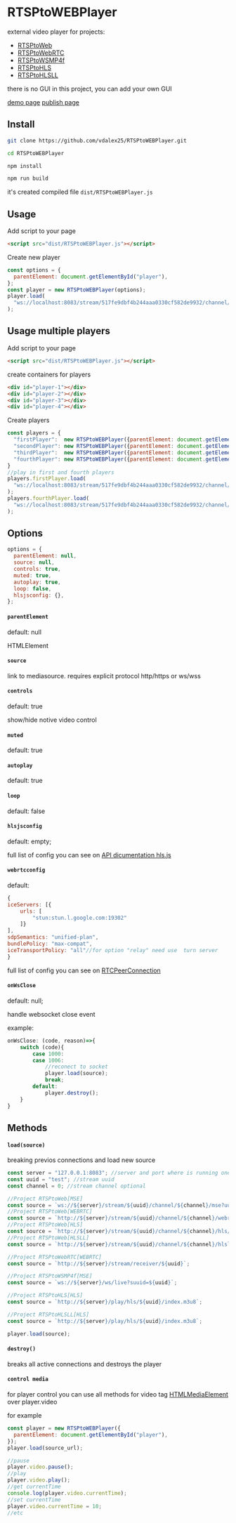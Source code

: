# RTSPtoWEBPlayer

external video player for projects:

- [RTSPtoWeb](https://github.com/deepch/RTSPtoWeb)
- [RTSPtoWebRTC](https://github.com/deepch/RTSPtoWebRTC)
- [RTSPtoWSMP4f](https://github.com/deepch/RTSPtoWSMP4f)
- [RTSPtoHLS](https://github.com/deepch/RTSPtoHLS)
- [RTSPtoHLSLL](https://github.com/deepch/RTSPtoHLSLL)

there is no GUI in this project, you can add your own GUI

[demo page](http://htmlpreview.github.io/?https://github.com/vdalex25/rtsp-to-web-player/blob/main/dist/index.html)
[publish page](https://vdalex25.github.io/rtsp-to-web-player/dist)

## Install

```bash
git clone https://github.com/vdalex25/RTSPtoWEBPlayer.git

cd RTSPtoWEBPlayer

npm install

npm run build
```

it's created compiled file `dist/RTSPtoWEBPlayer.js`

## Usage

Add script to your page

```html
<script src="dist/RTSPtoWEBPlayer.js"></script>
```

Create new player

```js
const options = {
  parentElement: document.getElementById("player"),
};
const player = new RTSPtoWEBPlayer(options);
player.load(
  "ws://localhost:8083/stream/517fe9dbf4b244aaa0330cf582de9932/channel/0/mse?uuid=517fe9dbf4b244aaa0330cf582de9932&channel=0"
);
```
## Usage multiple players

Add script to your page

```html
<script src="dist/RTSPtoWEBPlayer.js"></script>
```
create containers for players
```html
<div id="player-1"></div>
<div id="player-2"></div>
<div id="player-3"></div>
<div id="player-4"></div>
```
Create players

```js
const players = {
  "firstPlayer":  new RTSPtoWEBPlayer({parentElement: document.getElementById("player-1")}),
  "secondPlayer": new RTSPtoWEBPlayer({parentElement: document.getElementById("player-2")}),
  "thirdPlayer":  new RTSPtoWEBPlayer({parentElement: document.getElementById("player-3")}),
  "fourthPlayer": new RTSPtoWEBPlayer({parentElement: document.getElementById("player-4")})
}
//play in first and fourth players
players.firstPlayer.load(
  "ws://localhost:8083/stream/517fe9dbf4b244aaa0330cf582de9932/channel/0/mse?uuid=517fe9dbf4b244aaa0330cf582de9932&channel=0"
);
players.fourthPlayer.load(
  "ws://localhost:8083/stream/517fe9dbf4b244aaa0330cf582de9932/channel/0/mse?uuid=517fe9dbf4b244aaa0330cf582de9932&channel=0"
);
```
## Options

```js
options = {
  parentElement: null,
  source: null,
  controls: true,
  muted: true,
  autoplay: true,
  loop: false,
  hlsjsconfig: {},
};
```

#### `parentElement`

default: null

HTMLElement

#### `source`

link to mediasource. requires explicit protocol http/https or ws/wss

#### `controls`

default: true

show/hide notive video control

#### `muted`

default: true

#### `autoplay`

default: true

#### `loop`

default: false

#### `hlsjsconfig`

default: empty;

full list of config you can see on [API dicumentation hls.js](https://github.com/video-dev/hls.js/blob/master/docs/API.md#fine-tuning)

#### `webrtcconfig`

default:

```js
{
iceServers: [{
    urls: [
        "stun:stun.l.google.com:19302"
    ]}
],
sdpSemantics: "unified-plan",
bundlePolicy: "max-compat",
iceTransportPolicy: "all"//for option "relay" need use  turn server
}
```

full list of config you can see on [RTCPeerConnection](https://developer.mozilla.org/en-US/docs/Web/API/RTCPeerConnection/RTCPeerConnection#parameters)

#### `onWsClose`
default: null; 

handle websocket close event

example: 
```js
onWsClose: (code, reason)=>{
    switch (code){
        case 1000:
        case 1006:
            //reconect to socket
            player.load(source);
            break;
        default:
            player.destroy();
    }
}
```

## Methods

#### `load(source)`

breaking previos connections and load new source

```js
const server = "127.0.0.1:8083"; //server and port where is running one of mediaserver
const uuid = "test"; //stream uuid
const channel = 0; //stream channel optional

//Project RTSPtoWeb[MSE]
const source = `ws://${server}/stream/${uuid}/channel/${channel}/mse?uuid=${uuid}/&channel=${channel}`;
//Project RTSPtoWeb[WEBRTC]
const source = `http://${server}/stream/${uuid}/channel/${channel}/webrtc?uuid=${uuid}/&channel=${channel}`;
//Project RTSPtoWeb[HLS]
const source = `http://${server}/stream/${uuid}/channel/${channel}/hls/live/index.m3u8`;
//Project RTSPtoWeb[HLSLL]
const source = `http://${server}/stream/${uuid}/channel/${channel}/hlsll/live/index.m3u8`;

//Project RTSPtoWebRTC[WEBRTC]
const source = `http://${server}/stream/receiver/${uuid}`;

//Project RTSPtoWSMP4f[MSE]
const source = `ws://${server}/ws/live?suuid=${uuid}`;

//Project RTSPtoHLS[HLS]
const source = `http://${server}/play/hls/${uuid}/index.m3u8`;

//Project RTSPtoHLSLL[HLS]
const source = `http://${server}/play/hls/${uuid}/index.m3u8`;

player.load(source);
```

#### `destroy()`

breaks all active connections and destroys the player

#### `control media`

for player control you can use all methods for video tag [HTMLMediaElement](https://developer.mozilla.org/en-US/docs/Web/API/HTMLMediaElement#methods) over player.video

for example

```js
const player = new RTSPtoWEBPlayer({
  parentElement: document.getElementById("player"),
});
player.load(source_url);

//pause
player.video.pause();
//play
player.video.play();
//get currentTime
console.log(player.video.currentTime);
//set currentTime
player.video.currentTime = 10;
//etc
```
